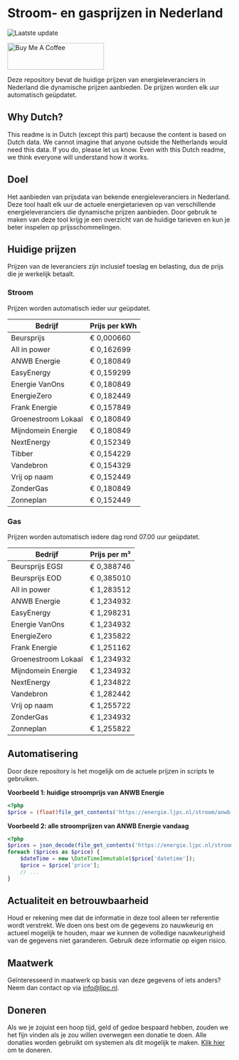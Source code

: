 # Stroom- en gasprijzen in Nederland

![Laatste update](https://img.shields.io/badge/laatste%20update-2024--08--11%2017%3A00%20CET-brightgreen)

<a href="https://www.buymeacoffee.com/Lars-" target="_blank"><img src="https://cdn.buymeacoffee.com/buttons/v2/default-orange.png" alt="Buy Me A Coffee" height="60" style="height: 60px !important;width: 217px !important;" ></a>

Deze repository bevat de huidige prijzen van energieleveranciers in Nederland die dynamische prijzen aanbieden. De prijzen worden elk uur automatisch geüpdatet.

## Why Dutch?

This readme is in Dutch (except this part) because the content is based on Dutch data. We cannot imagine that anyone outside the Netherlands would need this data. If you do, please let us know. Even with this Dutch readme, we think
everyone will understand how it works.

## Doel

Het aanbieden van prijsdata van bekende energieleveranciers in Nederland. Deze tool haalt elk uur de actuele energietarieven op van verschillende energieleveranciers die dynamische prijzen aanbieden. Door gebruik te maken van deze tool
krijg je een overzicht van de huidige tarieven en kun je beter inspelen op prijsschommelingen.

## Huidige prijzen

Prijzen van de leveranciers zijn inclusief toeslag en belasting, dus de prijs die je werkelijk betaalt.

### Stroom

Prijzen worden automatisch ieder uur geüpdatet.

 Bedrijf | Prijs per kWh 
---------|---------------
Beursprijs | € 0,000660
All in power | € 0,162699
ANWB Energie | € 0,180849
EasyEnergy | € 0,159299
Energie VanOns | € 0,180849
EnergieZero | € 0,182449
Frank Energie | € 0,157849
Groenestroom Lokaal | € 0,180849
Mijndomein Energie | € 0,180849
NextEnergy | € 0,152349
Tibber | € 0,154229
Vandebron | € 0,154329
Vrij op naam | € 0,152449
ZonderGas | € 0,180849
Zonneplan | € 0,152449


### Gas

Prijzen worden automatisch iedere dag rond 07.00 uur geüpdatet.

 Bedrijf | Prijs per m³ 
---------|--------------
Beursprijs EGSI | € 0,388746
Beursprijs EOD | € 0,385010
All in power | € 1,283512
ANWB Energie | € 1,234932
EasyEnergy | € 1,298231
Energie VanOns | € 1,234932
EnergieZero | € 1,235822
Frank Energie | € 1,251162
Groenestroom Lokaal | € 1,234932
Mijndomein Energie | € 1,234932
NextEnergy | € 1,234822
Vandebron | € 1,282442
Vrij op naam | € 1,255722
ZonderGas | € 1,234932
Zonneplan | € 1,255822


## Automatisering

Door deze repository is het mogelijk om de actuele prijzen in scripts te gebruiken.

**Voorbeeld 1: huidige stroomprijs van ANWB Energie**

```php
<?php
$price = (float)file_get_contents('https://energie.ljpc.nl/stroom/anwb-energie-nu.txt');

```

**Voorbeeld 2: alle stroomprijzen van ANWB Energie vandaag**

```php
<?php
$prices = json_decode(file_get_contents('https://energie.ljpc.nl/stroom/all-in-power-vandaag.json'),true);
foreach ($prices as $price) {
    $dateTime = new \DateTimeImmutable($price['datetime']);
    $price = $price['price'];
    // ...
}
```

## Actualiteit en betrouwbaarheid

Houd er rekening mee dat de informatie in deze tool alleen ter referentie wordt verstrekt. We doen ons best om de gegevens zo nauwkeurig en actueel mogelijk te houden, maar we kunnen de volledige nauwkeurigheid van de gegevens niet
garanderen. Gebruik deze informatie op eigen risico.

## Maatwerk

Geïnteresseerd in maatwerk op basis van deze gegevens of iets anders? Neem dan contact op
via [info@ljpc.nl](mailto:info@ljpc.nl?subject=Energie%20prijzen).

## Doneren

Als we je zojuist een hoop tijd, geld of gedoe bespaard hebben, zouden we het fijn vinden als je zou willen overwegen een
donatie te doen. Alle donaties worden gebruikt om systemen als dit mogelijk te
maken. [Klik hier](https://www.buymeacoffee.com/Lars-) om te doneren.
